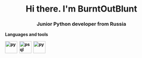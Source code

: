 <div id="header" align="center">
  <h1>Hi there. I'm BurntOutBlunt</h1>
  <h3>Junior Python developer from Russia</h3>
</div>

<strong>Languages and tools<strong/>

<img src="https://cdn.jsdelivr.net/gh/devicons/devicon@latest/icons/python/python-original.svg" title="py" width="40" height="40"/>&nbsp;
<img src="https://cdn.jsdelivr.net/gh/devicons/devicon@latest/icons/postgresql/postgresql-original.svg" title="psql" width="40" height="40"/>&nbsp;
<img src="" title="py" width="40" height="40"/>&nbsp;

